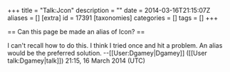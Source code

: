 +++
title = "Talk:Jcon"
description = ""
date = 2014-03-16T21:15:07Z
aliases = []
[extra]
id = 17391
[taxonomies]
categories = []
tags = []
+++

== Can this page be made an alias of Icon? ==

I can't recall how to do this.  I think I tried once and hit a problem.  An alias would be the preferred solution.
--[[User:Dgamey|Dgamey]] ([[User talk:Dgamey|talk]]) 21:15, 16 March 2014 (UTC)
